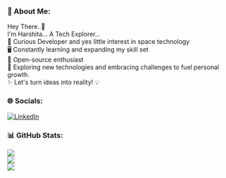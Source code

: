 ### 💫 About Me:
Hey There..👋<br>I'm Harshita... A Tech Explorer...<br>🚀 Curious Developer and yes little interest in space technology<br>🖥️ Constantly learning and expanding my skill set<br>🌟 Open-source enthusiast<br>💫 Exploring new technologies and embracing challenges to fuel personal growth. <br> ✨ Let's turn ideas into reality! 💡


### 🌐 Socials:
[![LinkedIn](https://img.shields.io/badge/LinkedIn-%230077B5.svg?logo=linkedin&logoColor=white)]([https://linkedin.com/in/www.linkedin.com](https://www.linkedin.com/in/harshita-chhangani-a82732257/)) 

### 📊 GitHub Stats:

![](https://github-readme-stats.vercel.app/api?username=harshitachhangani&theme=dark&hide_border=false&include_all_commits=false&count_private=false)<br/>
![](https://github-readme-streak-stats.herokuapp.com/?user=harshitachhangani&theme=dark&hide_border=false)<br/>
![](https://github-readme-stats.vercel.app/api/top-langs/?username=harshitachhangani&theme=dark&hide_border=false&include_all_commits=false&count_private=false&layout=compact)



<!-- Proudly created with GPRM ( https://gprm.itsvg.in ) -->
